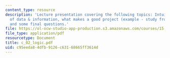 ```yaml
---
content_type: resource
description: 'Lecture presentation covering the following topics: Intuitive inference
  of data & information, what makes a good project (example - study from last week),
  and some final questions.'
file: https://ol-ocw-studio-app-production.s3.amazonaws.com/courses/15-301-managerial-psychology-laboratory-fall-2004/c95eeda84dfb9126c63168665ff3614d_c_02_logic.pdf
file_type: application/pdf
resourcetype: Document
title: c_02_logic.pdf
uid: c95eeda8-4dfb-9126-c631-68665ff3614d
---
```

